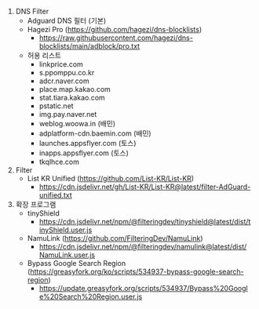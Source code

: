 1. DNS Filter
    - Adguard DNS 필터 (기본)
    - Hagezi Pro (https://github.com/hagezi/dns-blocklists)
        - https://raw.githubusercontent.com/hagezi/dns-blocklists/main/adblock/pro.txt
    - 허용 리스트
      - linkprice.com
      - s.ppomppu.co.kr
      - adcr.naver.com
      - place.map.kakao.com
      - stat.tiara.kakao.com
      - pstatic.net
      - img.pay.naver.net
      - weblog.woowa.in (배민)
      - adplatform-cdn.baemin.com (배민)
      - launches.appsflyer.com (토스)
      - inapps.appsflyer.com (토스)
      - tkqlhce.com
2. Filter
    - List KR Unified (https://github.com/List-KR/List-KR)
        - https://cdn.jsdelivr.net/gh/List-KR/List-KR@latest/filter-AdGuard-unified.txt
3. 확장 프로그램
    - tinyShield
      - https://cdn.jsdelivr.net/npm/@filteringdev/tinyshield@latest/dist/tinyShield.user.js
    - NamuLink (https://github.com/FilteringDev/NamuLink)
      - https://cdn.jsdelivr.net/npm/@filteringdev/namulink@latest/dist/NamuLink.user.js
    - Bypass Google Search Region (https://greasyfork.org/ko/scripts/534937-bypass-google-search-region)
      - https://update.greasyfork.org/scripts/534937/Bypass%20Google%20Search%20Region.user.js
